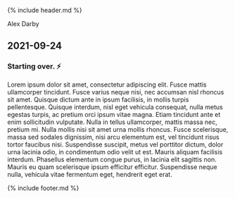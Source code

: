 {% include header.md %}
<!--->
<div class="wrapper">
    <div class="typing">
      Alex Darby
    </div>
</div>
</--->
## 2021-09-24
### Starting over. :zap:

Lorem ipsum dolor sit amet, consectetur adipiscing elit. Fusce mattis ullamcorper tincidunt. Fusce varius neque nisi, nec accumsan nisl rhoncus sit amet. Quisque dictum ante in ipsum facilisis, in mollis turpis pellentesque. Quisque interdum, nisl eget vehicula consequat, nulla metus egestas turpis, ac pretium orci ipsum vitae magna. Etiam tincidunt ante et enim sollicitudin vulputate. Nulla in tellus ullamcorper, mattis massa nec, pretium mi. Nulla mollis nisi sit amet urna mollis rhoncus. Fusce scelerisque, massa sed sodales dignissim, nisi arcu elementum est, vel tincidunt risus tortor faucibus nisi. Suspendisse suscipit, metus vel porttitor dictum, dolor urna lacinia odio, in condimentum odio velit ut est. Mauris aliquam facilisis interdum. Phasellus elementum congue purus, in lacinia elit sagittis non. Mauris eu quam scelerisque ipsum efficitur efficitur. Suspendisse neque nulla, vehicula vitae fermentum eget, hendrerit eget erat.


{% include footer.md %}